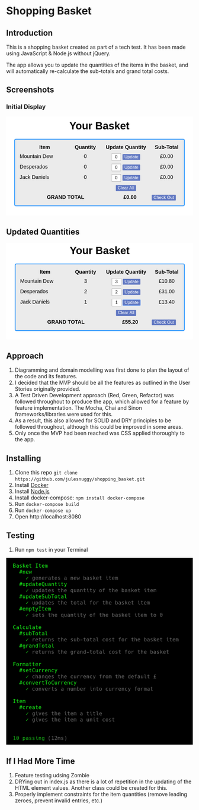 # Shopping Basket

## Introduction
This is a shopping basket created as part of a tech test. It has been made using JavaScript & Node.js without jQuery.

The app allows you to update the quantities of the items in the basket, and will automatically re-calculate the sub-totals and grand total costs.

## Screenshots
### Initial Display
![shopping_basket_initial](./shopping_basket_initial.png)

## Updated Quantities
![shopping_basket_updated](./shopping_basket_updated.png)

## Approach
1. Diagramming and domain modelling was first done to plan the layout of the code and its features.
2. I decided that the MVP should be all the features as outlined in the User Stories originally provided.
3. A Test Driven Development approach (Red, Green, Refactor) was followed throughout to produce the app, which allowed for a feature by feature implementation. The Mocha, Chai and Sinon frameworks/libraries were used for this.
4. As a result, this also allowed for SOLID and DRY principles to be followed throughout, although this could be improved in some areas.
5. Only once the MVP had been reached was CSS applied thoroughly to the app.

## Installing
1. Clone this repo `git clone https://github.com/julesnuggy/shopping_basket.git`
2. Install [Docker](https://www.docker.com/community-edition)
3. Install [Node.js](https://nodejs.org/en)
4. Install docker-compose: `npm install docker-compose`
5. Run `docker-compose build`
6. Run `docker-compose up`
7. Open http://localhost:8080

## Testing
1. Run `npm test` in your Terminal

![unit_tests](./shopping_basket_unit_tests.png)

## If I Had More Time
1. Feature testing udsing Zombie
2. DRYing out in index.js as there is a lot of repetition in the updating of the HTML element values. Another class could be created for this.
3. Properly implement constraints for the item quantities (remove leading zeroes, prevent invalid entries, etc.)
